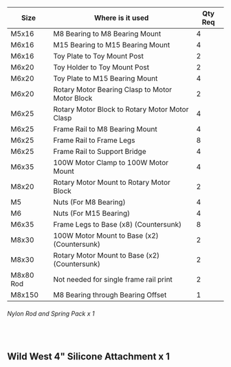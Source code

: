 
| Size | Where is it used | Qty Req |
|------|-------------|---------|
|M5x16 | M8 Bearing to M8 Bearing Mount	|4|
|M6x16 | M15 Bearing to M15 Bearing Mount	|4|
|M6x16 | Toy Plate to Toy Mount Post	|2|
|M6x20 | Toy Holder to Toy Mount Post	|2|
|M6x20 | Toy Plate to M15 Bearing Mount	|4|
|M6x20 | Rotary Motor Bearing Clasp to Motor Motor Block	|2|
|M6x25 | Rotary Motor Block to Rotary Motor Motor Clasp	|4|
|M6x25 | Frame Rail to M8 Bearing Mount	|4|
|M6x25 | Frame Rail to Frame Legs	|8|
|M6x25 | Frame Rail to Support Bridge	|4|
|M6x35 | 100W Motor Clamp to 100W Motor Mount	|4|
|M8x20 | Rotary Motor Mount to Rotary Motor Block	|2|
|M5 | Nuts (For M8 Bearing)	|4|
|M6 | Nuts (For M15 Bearing)	|4|
|M6x35 | Frame Legs to Base (x8) (Countersunk)	|8|
|M8x30 | 100W Motor Mount to Base (x2) (Countersunk)	|2|
|M8x30 | Rotary Motor Mount to Base (x2) (Countersunk)	|2|
|M8x80 Rod | Not needed for single frame rail print	|2|
|M8x150 | M8 Bearing through Bearing Offset	|1|
<h6>Nylon Rod and Spring Pack x 1 </h6>

<br>

<h2>Wild West 4" Silicone Attachment x 1
